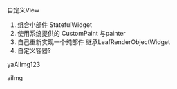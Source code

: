 自定义View

1. 组合小部件  StatefulWidget
2. 使用系统提供的 CustomPaint 与painter
3. 自己重新实现一个纯部件 继承LeafRenderObjectWidget
4. 自定义容器?

yaAlImg123

aiImg
